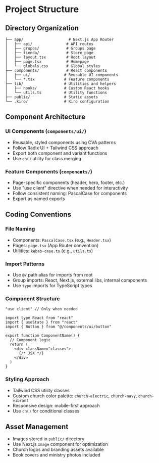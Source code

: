 # Project Structure

## Directory Organization

```
├── app/                    # Next.js App Router
│   ├── api/               # API routes
│   ├── grupos/            # Groups page
│   ├── tienda/            # Store page
│   ├── layout.tsx         # Root layout
│   ├── page.tsx           # Homepage
│   └── globals.css        # Global styles
├── components/            # React components
│   ├── ui/               # Reusable UI components
│   └── *.tsx             # Feature components
├── lib/                  # Utilities and helpers
│   ├── hooks/            # Custom React hooks
│   └── utils.ts          # Utility functions
├── public/               # Static assets
└── .kiro/                # Kiro configuration
```

## Component Architecture

### UI Components (`components/ui/`)
- Reusable, styled components using CVA patterns
- Follow Radix UI + Tailwind CSS approach
- Export both component and variant functions
- Use `cn()` utility for class merging

### Feature Components (`components/`)
- Page-specific components (header, hero, footer, etc.)
- Use "use client" directive when needed for interactivity
- Follow consistent naming: PascalCase for components
- Export as named exports

## Coding Conventions

### File Naming
- Components: `PascalCase.tsx` (e.g., `Header.tsx`)
- Pages: `page.tsx` (App Router convention)
- Utilities: `kebab-case.ts` (e.g., `utils.ts`)

### Import Patterns
- Use `@/` path alias for imports from root
- Group imports: React, Next.js, external libs, internal components
- Use `type` imports for TypeScript types

### Component Structure
```tsx
"use client" // Only when needed

import type React from "react"
import { useState } from "react"
import { Button } from "@/components/ui/button"

export function ComponentName() {
  // Component logic
  return (
    <div className="classes">
      {/* JSX */}
    </div>
  )
}
```

### Styling Approach
- Tailwind CSS utility classes
- Custom church color palette: `church-electric`, `church-navy`, `church-vibrant`
- Responsive design: mobile-first approach
- Use `cn()` for conditional classes

## Asset Management
- Images stored in `public/` directory
- Use Next.js `Image` component for optimization
- Church logos and branding assets available
- Book covers and ministry photos included